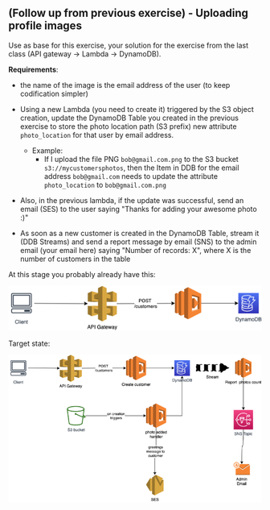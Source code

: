 ## (Follow up from previous exercise) - Uploading profile images

Use as base for this exercise, your solution for the exercise from the last class (API gateway -> Lambda -> DynamoDB).

**Requirements**:
- the name of the image is the email address of the user (to keep codification simpler)
- Using a new Lambda (you need to create it) triggered by the S3 object creation, update the DynamoDB Table you created in the previous exercise to store the photo location path (S3 prefix) new attribute `photo_location` for that user by email address.
  - Example:
    - If I upload the file PNG `bob@gmail.com.png` to the S3 bucket `s3://mycustomersphotos`, then the Item in DDB for the email address `bob@gmail.com` needs to update the attribute `photo_location` to `bob@gmail.com.png`
- Also, in the previous lambda, if the update was successful, send an email (SES) to the user saying "Thanks for adding your awesome photo :)"

- As soon as a new customer is created in the DynamoDB Table, stream it (DDB Streams) and send a report message by email (SNS) to the admin email (your email here) saying "Number of records: X", where X is the number of customers in the table


At this stage you probably already have this:

![](assets/current_state.png)

Target state:

![](assets/target_state.png)
